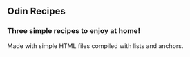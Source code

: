 ## Odin Recipes
### Three simple recipes to enjoy at home!

Made with simple HTML files compiled with lists and anchors.